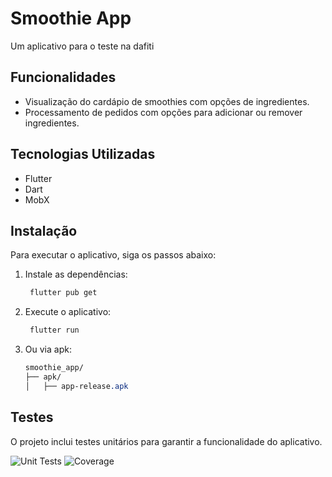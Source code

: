 # Smoothie App

Um aplicativo para o teste na dafiti

## Funcionalidades

- Visualização do cardápio de smoothies com opções de ingredientes.
- Processamento de pedidos com opções para adicionar ou remover ingredientes.

## Tecnologias Utilizadas

- Flutter
- Dart
- MobX

## Instalação

Para executar o aplicativo, siga os passos abaixo:

1. Instale as dependências:

   ```bash
    flutter pub get
    ```

2. Execute o aplicativo:

   ```bash
    flutter run
    ```
3. Ou via apk:

    ```scss
    smoothie_app/
    ├── apk/
    │   ├── app-release.apk
    ```

## Testes

O projeto inclui testes unitários para garantir a funcionalidade do aplicativo.

![Unit Tests](https://img.shields.io/badge/Flutter%20Tests-Passing-brightgreen)
![Coverage](https://img.shields.io/badge/Coverage-100%25-brightgreen)

